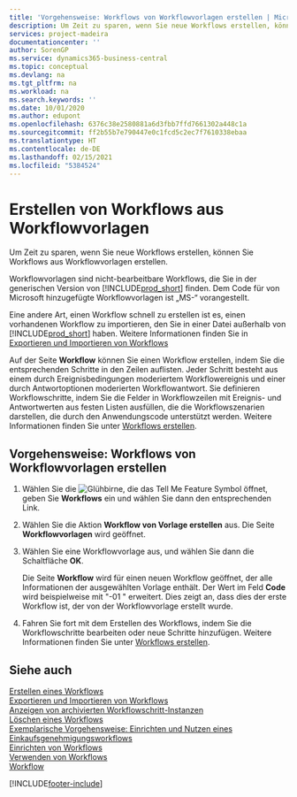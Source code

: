 ```yaml
---
title: 'Vorgehensweise: Workflows von Workflowvorlagen erstellen | Microsoft Docs'
description: Um Zeit zu sparen, wenn Sie neue Workflows erstellen, können Sie Workflows aus Workflowvorlagen erstellen.
services: project-madeira
documentationcenter: ''
author: SorenGP
ms.service: dynamics365-business-central
ms.topic: conceptual
ms.devlang: na
ms.tgt_pltfrm: na
ms.workload: na
ms.search.keywords: ''
ms.date: 10/01/2020
ms.author: edupont
ms.openlocfilehash: 6376c38e2580881a6d3fbb7ffd7661302a448c1a
ms.sourcegitcommit: ff2b55b7e790447e0c1fcd5c2ec7f7610338ebaa
ms.translationtype: HT
ms.contentlocale: de-DE
ms.lasthandoff: 02/15/2021
ms.locfileid: "5384524"
---
```

# <a name="create-workflows-from-workflow-templates"></a>Erstellen von Workflows aus Workflowvorlagen
Um Zeit zu sparen, wenn Sie neue Workflows erstellen, können Sie Workflows aus Workflowvorlagen erstellen.  

 Workflowvorlagen sind nicht-bearbeitbare Workflows, die Sie in der generischen Version von [!INCLUDE[prod_short](includes/prod_short.md)] finden. Dem Code für von Microsoft hinzugefügte Workflowvorlagen ist „MS-“ vorangestellt.  

 Eine andere Art, einen Workflow schnell zu erstellen ist es, einen vorhandenen Workflow zu importieren, den Sie in einer Datei außerhalb von [!INCLUDE[prod_short](includes/prod_short.md)] haben. Weitere Informationen finden Sie in [Exportieren und Importieren von Workflows](across-how-to-export-and-import-workflows.md)  

Auf der Seite **Workflow** können Sie einen Workflow erstellen, indem Sie die entsprechenden Schritte in den Zeilen auflisten. Jeder Schritt besteht aus einem durch Ereignisbedingungen moderiertem Workflowereignis und einer durch Antwortoptionen moderierten Workflowantwort. Sie definieren Workflowschritte, indem Sie die Felder in Workflowzeilen mit Ereignis- und Antwortwerten aus festen Listen ausfüllen, die die Workflowszenarien darstellen, die durch den Anwendungscode unterstützt werden. Weitere Informationen finden Sie unter [Workflows erstellen](across-how-to-create-workflows.md).  

## <a name="to-create-a-workflow-from-workflow-template"></a>Vorgehensweise: Workflows von Workflowvorlagen erstellen  
1.  Wählen Sie die ![Glühbirne, die das Tell Me Feature](media/ui-search/search_small.png "Was möchten Sie tun?") Symbol öffnet, geben Sie **Workflows** ein und wählen Sie dann den entsprechenden Link.  
2.  Wählen Sie die Aktion **Workflow von Vorlage erstellen** aus. Die Seite **Workflowvorlagen** wird geöffnet.  
3.  Wählen Sie eine Workflowvorlage aus, und wählen Sie dann die Schaltfläche **OK**.  

     Die Seite **Workflow** wird für einen neuen Workflow geöffnet, der alle Informationen der ausgewählten Vorlage enthält. Der Wert im Feld **Code** wird beispielweise mit "-01 " erweitert. Dies zeigt an, dass dies der erste Workflow ist, der von der Workflowvorlage erstellt wurde.  
4.  Fahren Sie fort mit dem Erstellen des Workflows, indem Sie die Workflowschritte bearbeiten oder neue Schritte hinzufügen. Weitere Informationen finden Sie unter [Workflows erstellen](across-how-to-create-workflows.md).  

## <a name="see-also"></a>Siehe auch  
 [Erstellen eines Workflows](across-how-to-create-workflows.md)   
 [Exportieren und Importieren von Workflows](across-how-to-export-and-import-workflows.md)   
 [Anzeigen von archivierten Workflowschritt-Instanzen](across-how-to-view-archived-workflow-step-instances.md)   
 [Löschen eines Workflows](across-how-to-delete-workflows.md)   
 [Exemplarische Vorgehensweise: Einrichten und Nutzen eines Einkaufsgenehmigungsworkflows](walkthrough-setting-up-and-using-a-purchase-approval-workflow.md)   
 [Einrichten von Workflows](across-set-up-workflows.md)   
 [Verwenden von Workflows](across-use-workflows.md)   
 [Workflow](across-workflow.md)   


[!INCLUDE[footer-include](includes/footer-banner.md)]